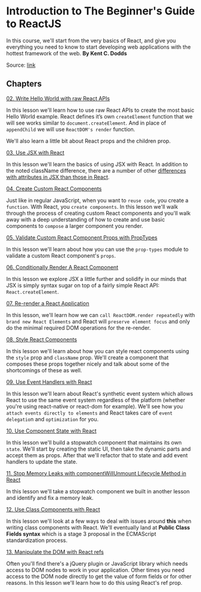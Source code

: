 # Introduction to The Beginner's Guide to ReactJS

In this course, we'll start from the very basics of React, and give you everything you need to know to start developing web applications with the hottest framework of the web. **By Kent C. Dodds**

Source: [link](https://egghead.io/lessons/react-introduction-to-the-beginner-s-guide-to-reactjs)

## Chapters

[02. Write Hello World with raw React APIs](https://github.com/xgirma/intro-to-the-beginner-guid-to-ractjs/tree/ch.02/chapters/ch.02)

In this lesson we'll learn how to use raw React APIs to create the most basic Hello World example. React defines it’s own `createElement` function that we will see works similar to `document.createElement`. And in place of `appendChild` we will use `ReactDOM's render` function.

We'll also learn a little bit about React props and the children prop.

[03. Use JSX with React](https://github.com/xgirma/intro-to-the-beginner-guid-to-ractjs/tree/ch.03/chapters/ch.03)

In this lesson we'll learn the basics of using JSX with React. In addition to the noted className difference, there are a number of other [differences with attributes in JSX than those in React](https://reactjs.org/docs/dom-elements.html).


[04. Create Custom React Components](https://github.com/xgirma/intro-to-the-beginner-guid-to-ractjs/tree/ch.04/chapters/ch.04)

Just like in regular JavaScript, when you want to `reuse code`, you create a `function`. With React, you `create components`. In this lesson we'll walk through the process of creating custom React components and you'll walk away with a deep understanding of how to create and use basic components to `compose` a larger component you render.

[05. Validate Custom React Component Props with PropTypes](https://github.com/xgirma/intro-to-the-beginner-guid-to-ractjs/tree/ch.05/chapters/ch.05)

In this lesson we'll learn about how you can use the `prop-types` module to validate a custom React component's `props`.

[06. Conditionally Render A React Component](https://github.com/xgirma/intro-to-the-beginner-guid-to-ractjs/tree/ch.06/chapters/ch.06)
 
 In this lesson we explore JSX a little further and solidify in our minds that JSX is simply syntax sugar on top of a fairly simple React API: `React.createElement`.
 
[07. Re-render a React Application](https://github.com/xgirma/intro-to-the-beginner-guid-to-ractjs/tree/ch.07/chapters/ch.07)

In this lesson, we'll learn how we can `call ReactDOM.render repeatedly` with `brand new React Elements` and React will `preserve element focus` and only do the minimal required DOM operations for the re-render.

[08. Style React Components](https://github.com/xgirma/intro-to-the-beginner-guid-to-ractjs/tree/ch.08/chapters/ch.08)

In this lesson we'll learn about how you can style react components using the `style` prop and `className` prop. We'll create a component that composes these props together nicely and talk about some of the shortcomings of these as well.

[09. Use Event Handlers with React](https://github.com/xgirma/intro-to-the-beginner-guid-to-ractjs/tree/ch.09/chapters/ch.09)

In this lesson we'll learn about React's synthetic event system which allows React to use the same event system regardless of the platform (whether you're using react-native or react-dom for example). We'll see how you `attach events directly to elements` and React takes care of `event delegatio`n and `optimization` for you.

[10. Use Component State with React](https://github.com/xgirma/intro-to-the-beginner-guid-to-ractjs/tree/ch.10/chapters/ch.10)

In this lesson we'll build a stopwatch component that maintains its own `state`. We'll start by creating the static UI, then take the dynamic parts and accept them as props. After that we'll refactor that to state and add event handlers to update the state.

[11. Stop Memory Leaks with componentWillUnmount Lifecycle Method in React](https://github.com/xgirma/intro-to-the-beginner-guid-to-ractjs/tree/ch.11/chapters/ch.11)
 
 In this lesson we'll take a stopwatch component we built in another lesson and identify and fix a memory leak.
 
[12. Use Class Components with React](https://github.com/xgirma/intro-to-the-beginner-guid-to-ractjs/tree/ch.12/chapters/ch.12)

In this lesson we'll look at a few ways to deal with issues around **this** when writing class components with React. We'll eventually land at **Public Class Fields syntax** which is a stage 3 proposal in the ECMAScript standardization process.

[13. Manipulate the DOM with React refs](https://github.com/xgirma/intro-to-the-beginner-guid-to-ractjs/tree/ch.12/chapters/ch.12)

Often you'll find there's a jQuery plugin or JavaScript library which needs access to DOM nodes to work in your application. Other times you need access to the DOM node directly to get the value of form fields or for other reasons. In this lesson we'll learn how to do this using React's ref prop.